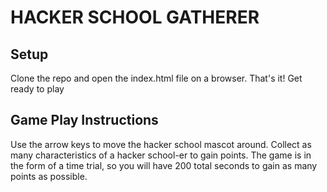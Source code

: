HACKER SCHOOL GATHERER 
===========

Setup
-------------
Clone the repo and open the index.html file on a browser.
That's it!
Get ready to play

Game Play Instructions
-------------
Use the arrow keys to move the hacker school mascot around.
Collect as many characteristics of a hacker school-er to gain points.
The game is in the form of a time trial, so you will have 200 total seconds to gain as many points as possible.

